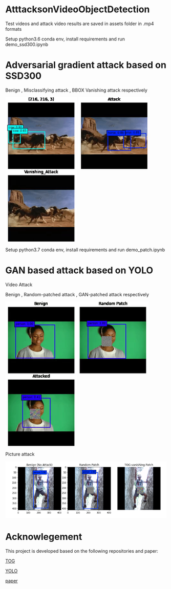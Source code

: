 # AtttacksonVideoObjectDetection

Test videos and attack video results are saved in assets folder in .mp4 formats



Setup python3.6 conda env, install requirements and run demo_ssd300.ipynb

# Adversarial gradient attack based on SSD300

Benign   ,    Misclassifying attack     ,     BBOX Vanishing attack   respectively

![](https://github.com/syedtihaamahmad/AtttacksonVideoObjectDetection/blob/main/assets/horse_benign.gif) ![](https://github.com/syedtihaamahmad/AtttacksonVideoObjectDetection/blob/main/assets/horse_missclasify.gif)![](https://github.com/syedtihaamahmad/AtttacksonVideoObjectDetection/blob/main/assets/horse_fullattack.gif)


Setup python3.7 conda env, install requirements and run demo_patch.ipynb

# GAN based attack based on YOLO

Video Attack

Benign     ,     Random-patched attack     ,  GAN-patched attack respectively

![](https://github.com/syedtihaamahmad/AtttacksonVideoObjectDetection/blob/main/assets/person_benign.gif)![](https://github.com/syedtihaamahmad/AtttacksonVideoObjectDetection/blob/main/assets/person_rand.gif)![](https://github.com/syedtihaamahmad/AtttacksonVideoObjectDetection/blob/main/assets/person_Attacked.gif)

Picture attack

![](https://github.com/syedtihaamahmad/AtttacksonVideoObjectDetection/blob/main/assets/pictureattackgan.png)

# Acknowlegement


This project is developed based on the following repositories and paper:


[TOG](https://github.com/git-disl/TOG)

[YOLO](https://github.com/qqwweee/keras-yolo3)

[paper](https://khchow.com/media/arXiv_TOG.pdf)







